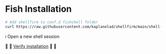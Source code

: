 # Fish Installation


```bash
# Add shellfirm to conf.d fishshell folder
curl https://raw.githubusercontent.com/kaplanelad/shellfirm/main/shell-plugins/shellfirm.plugin.fish -o ~/.config/fish/conf.d/shellfirm.plugin.fish
```

:information_source: Open a new shell session

:eyes: :eyes: [Verify installation](../../README.md#verify-installation) :eyes: :eyes:

